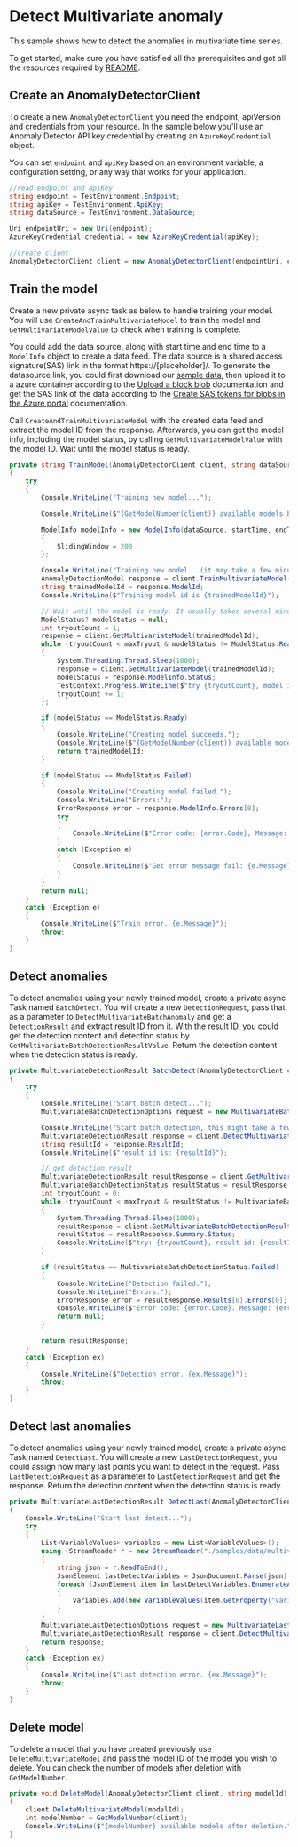 # Detect Multivariate anomaly
This sample shows how to detect the anomalies in multivariate time series.

To get started, make sure you have satisfied all the prerequisites and got all the resources required by [README][README].

## Create an AnomalyDetectorClient

To create a new `AnomalyDetectorClient` you need the endpoint, apiVersion and credentials from your resource. In the sample below you'll use an Anomaly Detector API key credential by creating an `AzureKeyCredential` object.

You can set `endpoint` and `apiKey` based on an environment variable, a configuration setting, or any way that works for your application.

```C# Snippet:CreateAnomalyDetectorClient
//read endpoint and apiKey
string endpoint = TestEnvironment.Endpoint;
string apiKey = TestEnvironment.ApiKey;
string dataSource = TestEnvironment.DataSource;

Uri endpointUri = new Uri(endpoint);
AzureKeyCredential credential = new AzureKeyCredential(apiKey);

//create client
AnomalyDetectorClient client = new AnomalyDetectorClient(endpointUri, credential);
```

## Train the model

Create a new private async task as below to handle training your model. You will use `CreateAndTrainMultivariateModel` to train the model and `GetMultivariateModelValue` to check when training is complete.

You could add the data source, along with start time and end time to a `ModelInfo` object to create a data feed. The data source is a shared access signature(SAS) link in the format https://\[placeholder\]/. To generate the datasource link, you could first download our [sample data][datasource], then upload it to a azure container according to the [Upload a block blob][upload_blob] documentation and get the SAS link of the data according to the [Create SAS tokens for blobs in the Azure portal][generate_sas] documentation.

Call `CreateAndTrainMultivariateModel` with the created data feed and extract the model ID from the response. Afterwards, you can get the model info, including the model status, by calling `GetMultivariateModelValue` with the model ID. Wait until the model status is ready.

```C# Snippet:TrainMultivariateModel
private string TrainModel(AnomalyDetectorClient client, string dataSource, DateTimeOffset startTime, DateTimeOffset endTime, int maxTryout = 500)
{
    try
    {
        Console.WriteLine("Training new model...");

        Console.WriteLine($"{GetModelNumber(client)} available models before training.");

        ModelInfo modelInfo = new ModelInfo(dataSource, startTime, endTime)
        {
            SlidingWindow = 200
        };

        Console.WriteLine("Training new model...(it may take a few minutes)");
        AnomalyDetectionModel response = client.TrainMultivariateModel(modelInfo);
        string trainedModelId = response.ModelId;
        Console.WriteLine($"Training model id is {trainedModelId}");

        // Wait until the model is ready. It usually takes several minutes
        ModelStatus? modelStatus = null;
        int tryoutCount = 1;
        response = client.GetMultivariateModel(trainedModelId);
        while (tryoutCount < maxTryout & modelStatus != ModelStatus.Ready & modelStatus != ModelStatus.Failed)
        {
            System.Threading.Thread.Sleep(1000);
            response = client.GetMultivariateModel(trainedModelId);
            modelStatus = response.ModelInfo.Status;
            TestContext.Progress.WriteLine($"try {tryoutCount}, model id: {trainedModelId}, status: {modelStatus}.");
            tryoutCount += 1;
        };

        if (modelStatus == ModelStatus.Ready)
        {
            Console.WriteLine("Creating model succeeds.");
            Console.WriteLine($"{GetModelNumber(client)} available models after training.");
            return trainedModelId;
        }

        if (modelStatus == ModelStatus.Failed)
        {
            Console.WriteLine("Creating model failed.");
            Console.WriteLine("Errors:");
            ErrorResponse error = response.ModelInfo.Errors[0];
            try
            {
                Console.WriteLine($"Error code: {error.Code}, Message: {error.Message}");
            }
            catch (Exception e)
            {
                Console.WriteLine($"Get error message fail: {e.Message}");
            }
        }
        return null;
    }
    catch (Exception e)
    {
        Console.WriteLine($"Train error. {e.Message}");
        throw;
    }
}
```

## Detect anomalies

To detect anomalies using your newly trained model, create a private async Task named `BatchDetect`. You will create a new `DetectionRequest`, pass that as a parameter to `DetectMultivariateBatchAnomaly` and get a `DetectionResult` and extract result ID from it. With the result ID, you could get the detection content and detection status by `GetMultivariateBatchDetectionResultValue`. Return the detection content when the detection status is ready.

```C# Snippet:DetectMultivariateAnomaly
private MultivariateDetectionResult BatchDetect(AnomalyDetectorClient client, string datasource, string modelId, DateTimeOffset startTime, DateTimeOffset endTime, int maxTryout = 500)
{
    try
    {
        Console.WriteLine("Start batch detect...");
        MultivariateBatchDetectionOptions request = new MultivariateBatchDetectionOptions(datasource, 10, startTime, endTime);

        Console.WriteLine("Start batch detection, this might take a few minutes...");
        MultivariateDetectionResult response = client.DetectMultivariateBatchAnomaly(modelId, request);
        string resultId = response.ResultId;
        Console.WriteLine($"result id is: {resultId}");

        // get detection result
        MultivariateDetectionResult resultResponse = client.GetMultivariateBatchDetectionResult(resultId);
        MultivariateBatchDetectionStatus resultStatus = resultResponse.Summary.Status;
        int tryoutCount = 0;
        while (tryoutCount < maxTryout & resultStatus != MultivariateBatchDetectionStatus.Ready & resultStatus != MultivariateBatchDetectionStatus.Failed)
        {
            System.Threading.Thread.Sleep(1000);
            resultResponse = client.GetMultivariateBatchDetectionResult(resultId);
            resultStatus = resultResponse.Summary.Status;
            Console.WriteLine($"try: {tryoutCount}, result id: {resultId} Detection status is {resultStatus}");
        }

        if (resultStatus == MultivariateBatchDetectionStatus.Failed)
        {
            Console.WriteLine("Detection failed.");
            Console.WriteLine("Errors:");
            ErrorResponse error = resultResponse.Results[0].Errors[0];
            Console.WriteLine($"Error code: {error.Code}. Message: {error.Message}");
            return null;
        }

        return resultResponse;
    }
    catch (Exception ex)
    {
        Console.WriteLine($"Detection error. {ex.Message}");
        throw;
    }
}
```

## Detect last anomalies

To detect anomalies using your newly trained model, create a private async Task named `DetectLast`. You will create a new `LastDetectionRequest`, you could assign how many last points you want to detect in the request. Pass `LastDetectionRequest` as a parameter to `LastDetectionRequest` and get the response. Return the detection content when the detection status is ready.

```C# Snippet:DetectLastMultivariateAnomaly
private MultivariateLastDetectionResult DetectLast(AnomalyDetectorClient client, string modelId)
{
    Console.WriteLine("Start last detect...");
    try
    {
        List<VariableValues> variables = new List<VariableValues>();
        using (StreamReader r = new StreamReader("./samples/data/multivariate_sample_data.json"))
        {
            string json = r.ReadToEnd();
            JsonElement lastDetectVariables = JsonDocument.Parse(json).RootElement.GetProperty("variables");
            foreach (JsonElement item in lastDetectVariables.EnumerateArray())
            {
                variables.Add(new VariableValues(item.GetProperty("variable").ToString(), JsonConvert.DeserializeObject<IEnumerable<string>>(item.GetProperty("timestamps").ToString()), JsonConvert.DeserializeObject<IEnumerable<float>>(item.GetProperty("values").ToString())));
            }
        }
        MultivariateLastDetectionOptions request = new MultivariateLastDetectionOptions(variables);
        MultivariateLastDetectionResult response = client.DetectMultivariateLastAnomaly(modelId, request);
        return response;
    }
    catch (Exception ex)
    {
        Console.WriteLine($"Last detection error. {ex.Message}");
        throw;
    }
}
```

## Delete model

To delete a model that you have created previously use `DeleteMultivariateModel` and pass the model ID of the model you wish to delete. You can check the number of models after deletion with `GetModelNumber`.

```C# Snippet:DeleteMultivariateModel
private void DeleteModel(AnomalyDetectorClient client, string modelId)
{
    client.DeleteMultivariateModel(modelId);
    int modelNumber = GetModelNumber(client);
    Console.WriteLine($"{modelNumber} available models after deletion.");
}
```

[README]: https://github.com/Azure/azure-sdk-for-net/blob/main/sdk/anomalydetector/Azure.AI.AnomalyDetector/README.md
[datasource]: https://github.com/Azure/azure-sdk-for-net/tree/main/sdk/anomalydetector/Azure.AI.AnomalyDetector/tests/samples/data/sample_data_20_3000.zip
[upload_blob]: https://docs.microsoft.com/azure/storage/blobs/storage-quickstart-blobs-portal#upload-a-block-blob
[generate_sas]: https://docs.microsoft.com/azure/cognitive-services/translator/document-translation/create-sas-tokens?tabs=Containers#create-sas-tokens-for-blobs-in-the-azure-portal
